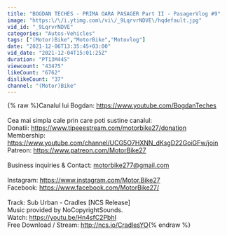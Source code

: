```yaml
---
title: "BOGDAN TECHES - PRIMA OARA PASAGER Part II - PasagerVlog #9"
image: "https:\/\/i.ytimg.com\/vi\/_9LqrvrNDVE\/hqdefault.jpg"
vid_id: "_9LqrvrNDVE"
categories: "Autos-Vehicles"
tags: ["(Motor)Bike","MotorBike","Motovlog"]
date: "2021-12-06T13:35:45+03:00"
vid_date: "2021-12-04T15:01:25Z"
duration: "PT13M44S"
viewcount: "43475"
likeCount: "6762"
dislikeCount: "37"
channel: "(Motor)Bike"
---
```

{% raw %}Canalul lui Bogdan: <a rel="nofollow" target="blank" href="https://www.youtube.com/BogdanTeches">https://www.youtube.com/BogdanTeches</a><br /><br />Cea mai simpla cale prin care poti sustine canalul:<br />Donatii: <a rel="nofollow" target="blank" href="https://www.tipeeestream.com/motorbike27/donation">https://www.tipeeestream.com/motorbike27/donation</a><br />Membership: <a rel="nofollow" target="blank" href="https://www.youtube.com/channel/UCG5O7HXNN_dKsgD22GoiGFw/join">https://www.youtube.com/channel/UCG5O7HXNN_dKsgD22GoiGFw/join</a><br />Patreon: <a rel="nofollow" target="blank" href="https://www.patreon.com/MotorBike27">https://www.patreon.com/MotorBike27</a><br /><br />Business inquiries &amp; Contact: motorbike277@gmail.com<br /><br />Instagram: <a rel="nofollow" target="blank" href="https://www.instagram.com/Motor.Bike27">https://www.instagram.com/Motor.Bike27</a><br />Facebook: <a rel="nofollow" target="blank" href="https://www.facebook.com/MotorBike27/">https://www.facebook.com/MotorBike27/</a><br /><br />Track: Sub Urban - Cradles [NCS Release]<br />Music provided by NoCopyrightSounds.<br />Watch: <a rel="nofollow" target="blank" href="https://youtu.be/Hn4sfC2PbhI">https://youtu.be/Hn4sfC2PbhI</a><br />Free Download / Stream: <a rel="nofollow" target="blank" href="http://ncs.io/CradlesYO">http://ncs.io/CradlesYO</a>{% endraw %}
